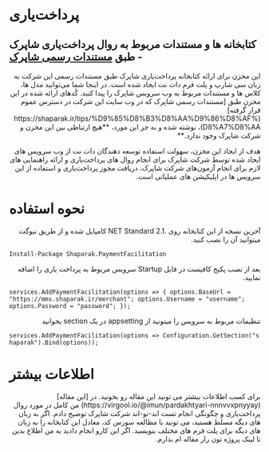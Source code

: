 # پرداخت‌یاری

## کتابخانه ها و مستندات مربوط به روال **پرداخت‌یاری شاپرک** - طبق [مستندات رسمی شاپرک](https://shaparak.ir/tips/%D9%85%D8%B3%D8%AA%D9%86%D8%AF%D8%A7%D8%AA)
<p dir="rtl" align="right">
این مخزن برای ارائه کتابخانه پرداخت‌یاری شاپرک طبق مستندات رسمی این شرکت به زبان سی شارپ و پلت فرم دات نت ایجاد شده است. در اینجا شما می‌توانید مدل ها، کلاس ها و مستندات مربوط به وب سرویس شاپرک را پیدا کنید. کُدهای ارائه شده در این مخزن طبق [مستندات رسمی شاپرک که در وب سایت این شرکت در دسترس عموم قرار گرفته](https://shaparak.ir/tips/%D9%85%D8%B3%D8%AA%D9%86%D8%AF%D8%A7%D8%AA)، نوشته شده و به جز این مورد، **هیچ ارتباطی بین این مخزن و شرکت شاپرک وجود ندارد.**
</p>
<p dir="rtl" align="right">
هدف از ایجاد این مخزن، سهولت استفاده توسعه دهندگان دات نت از وب سرویس های ایجاد شده توسط شرکت شاپرک برای انجام روال های پرداخت‌یاری و ارائه راهنمایی های لازم برای انجام آزمون‌های شرکت شاپرک، دریافت مجوز پرداخت‌یاری و استفاده از این سرویس ها در اپلیکیشن های عملیاتی است.
  </p>

# نحوه استفاده
<p dir="rtl" align="right">
آخرین نسخه از این کتابخانه روی .NET Standard 2.1 کامپایل شده و از طریق نیوگت میتوانید آن را نصب کنید.
</p>

`Install-Package Shaparak.PaymentFacilitation`

<p dir="rtl" align="right">
بعد از نصب پکیج کافیست در فایل Startup سرویس مربوط به پرداخت یاری را اضافه نمایید.
 </p>

`services.AddPaymentFacilitation(options => {
options.BaseUrl = "https://mms.shaparak.ir/merchant";
options.Username = "username";
options.Password = "password";
});`
<p dir="rtl" align="right">
تنظیمات مربوط به سرویس را میتونید از appsetting در یک section بخوانید
</p>

`services.AddPaymentFacilitation(options => Configuration.GetSection("shaparak").Bind(options));`

# اطلاعات بیشتر
<p dir="rtl" align="right">
برای کسب اطلاعات بیشتر می تونید این مقاله رو بخونید. در [این مقاله](https://virgool.io/@imun/pardakhtyari-nnnvvxpnyyay) من کامل در مورد روال پرداخت‌یاری و چگونگی انجام تست اند-تو-اند شرکت شاپرک توضیح دادم.
اگر به زبان های دیگه مسلط هستید، می تونید با مطالعه سورس کد، معادل این کتابخانه را به زبان های دیگه برای پلت فرم های مختلف بنویسید. اگر این کارو انجام دادید به من اطلاع بدین تا لینک پروژه تون رار مقاله ام بذارم.
 </p>
